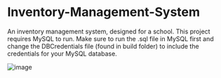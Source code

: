 # Inventory-Management-System
An inventory management system, designed for a school. This project requires MySQL to run. 
Make sure to run the .sql file in MySQL first and change the DBCredentials file (found in build folder) to include the credentials for your MySQL database.

![image](https://github.com/Sopherior/Inventory-Management-System/assets/68802489/deee707c-004b-4f60-acdf-81d7655338bb)
